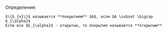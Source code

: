 Определение:
```spoiler-markdown
$\{G_{x}\}$ называется **покрытием** $A$, если $A \subset \bigcap G_{\alpha}$
Если все $G_{\alpha}$ - открытые, то покрытие называется **открытым**
```
